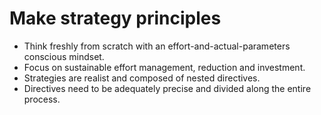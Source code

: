 # Make strategy principles

* Think freshly from scratch with an effort-and-actual-parameters conscious mindset.
* Focus on sustainable effort management, reduction and investment.
* Strategies are realist and composed of nested directives.
* Directives need to be adequately precise and divided along the entire process.
